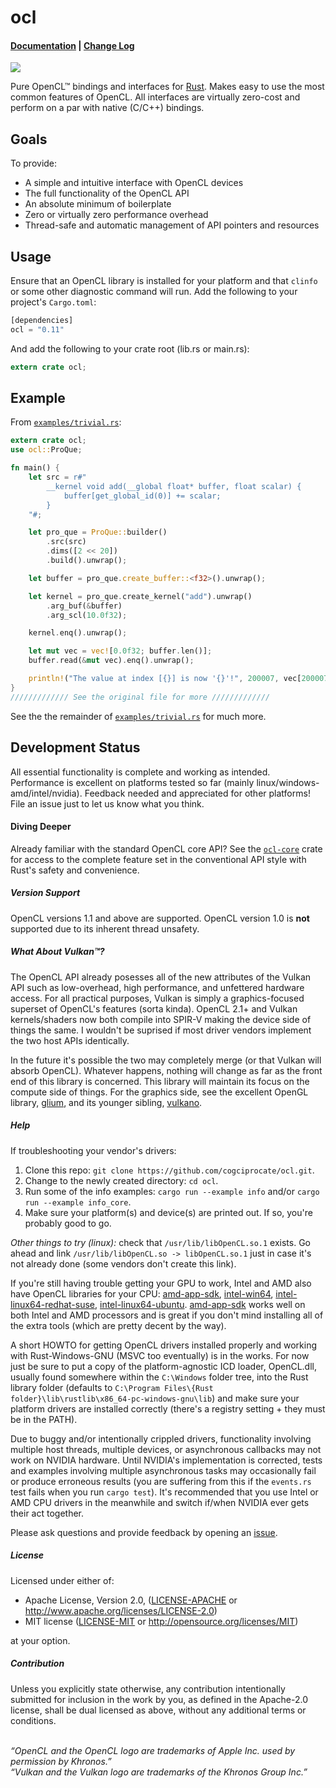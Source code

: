 ocl
===

#### [Documentation](https://docs.rs/ocl) | [Change Log](https://github.com/cogciprocate/ocl/blob/master/RELEASES.md)

[![](http://meritbadge.herokuapp.com/ocl)](https://crates.io/crates/ocl)


Pure OpenCL&trade; bindings and interfaces for
[Rust](https://www.rust-lang.org/). Makes easy to use the most common features
of OpenCL. All interfaces are virtually zero-cost and perform on a par with
native (C/C++) bindings.


## Goals

To provide:
- A simple and intuitive interface with OpenCL devices
- The full functionality of the OpenCL API
- An absolute minimum of boilerplate
- Zero or virtually zero performance overhead
- Thread-safe and automatic management of API pointers and resources


## Usage

Ensure that an OpenCL library is installed for your platform and that `clinfo`
or some other diagnostic command will run. Add the following to your project's
`Cargo.toml`:

```rust
[dependencies] 
ocl = "0.11"
```

And add the following to your crate root (lib.rs or main.rs):
```rust
extern crate ocl;
```


## Example 

From [`examples/trivial.rs`]:
```rust
extern crate ocl;
use ocl::ProQue;

fn main() {
    let src = r#"
        __kernel void add(__global float* buffer, float scalar) {
            buffer[get_global_id(0)] += scalar;
        }
    "#;

    let pro_que = ProQue::builder()
        .src(src)
        .dims([2 << 20])
        .build().unwrap();

    let buffer = pro_que.create_buffer::<f32>().unwrap();

    let kernel = pro_que.create_kernel("add").unwrap()
        .arg_buf(&buffer)
        .arg_scl(10.0f32);

    kernel.enq().unwrap();

    let mut vec = vec![0.0f32; buffer.len()];
    buffer.read(&mut vec).enq().unwrap();

    println!("The value at index [{}] is now '{}'!", 200007, vec[200007]);
}
///////////// See the original file for more /////////////
```

See the the remainder of [`examples/trivial.rs`] for much more.


## Development Status

All essential functionality is complete and working as intended. Performance
is excellent on platforms tested so far (mainly
linux/windows-amd/intel/nvidia). Feedback needed and appreciated for other
platforms! File an issue just to let us know what you think.


#### Diving Deeper

Already familiar with the standard OpenCL core API? See the [`ocl-core`] crate
for access to the complete feature set in the conventional API style with
Rust's safety and convenience.


##### Version Support

OpenCL versions 1.1 and above are supported. OpenCL version 1.0 is **not**
supported due to its inherent thread unsafety.


##### What About Vulkan&trade;?

The OpenCL API already posesses all of the new attributes of the Vulkan API
such as low-overhead, high performance, and unfettered hardware access. For all
practical purposes, Vulkan is simply a graphics-focused superset of OpenCL's
features (sorta kinda). OpenCL 2.1+ and Vulkan kernels/shaders now both
compile into SPIR-V making the device side of things the same. I wouldn't be
suprised if most driver vendors implement the two host APIs identically.

In the future it's possible the two may completely merge (or that Vulkan will
absorb OpenCL). Whatever happens, nothing will change as far as the front end
of this library is concerned. This library will maintain its focus on the
compute side of things. For the graphics side, see the excellent OpenGL
library, [glium], and its younger sibling, [vulkano].


##### Help

If troubleshooting your vendor's drivers:

1. Clone this repo: `git clone https://github.com/cogciprocate/ocl.git`.
2. Change to the newly created directory: `cd ocl`.
3. Run some of the info examples: `cargo run --example info` and/or `cargo run
   --example info_core`.
4. Make sure your platform(s) and device(s) are printed out. If so, you're
   probably good to go.

*Other things to try (linux):* check that `/usr/lib/libOpenCL.so.1` exists. Go
ahead and link `/usr/lib/libOpenCL.so -> libOpenCL.so.1` just in case it's not
already done (some vendors don't create this link). 

If you're still having trouble getting your GPU to work, Intel and AMD also
have OpenCL libraries for your CPU: [amd-app-sdk], [intel-win64],
[intel-linux64-redhat-suse], [intel-linux64-ubuntu]. [amd-app-sdk] works well
on both Intel and AMD processors and is great if you don't mind installing all
of the extra tools (which are pretty decent by the way).

A short HOWTO for getting OpenCL drivers installed properly and working with
Rust-Windows-GNU (MSVC too eventually) is in the works. For now just be sure
to put a copy of the platform-agnostic ICD loader, OpenCL.dll, usually found
somewhere within the `C:\Windows` folder tree, into the Rust library folder
(defaults to `C:\Program Files\{Rust
folder}\lib\rustlib\x86_64-pc-windows-gnu\lib`) and make sure your platform
drivers are installed correctly (there's a registry setting + they must be in
the PATH).

Due to buggy and/or intentionally crippled drivers, functionality involving
multiple host threads, multiple devices, or asynchronous callbacks may not
work on NVIDIA hardware. Until NVIDIA's implementation is corrected, tests and
examples involving multiple asynchronous tasks may occasionally fail or
produce erroneous results (you are suffering from this if the `events.rs` test
fails when you run `cargo test`). It's recommended that you use Intel or AMD
CPU drivers in the meanwhile and switch if/when NVIDIA ever gets their act
together.

Please ask questions and provide feedback by opening an
[issue].

##### License

Licensed under either of:

 * Apache License, Version 2.0, ([LICENSE-APACHE](LICENSE-APACHE) or http://www.apache.org/licenses/LICENSE-2.0)
 * MIT license ([LICENSE-MIT](LICENSE-MIT) or http://opensource.org/licenses/MIT)

at your option.

##### Contribution

Unless you explicitly state otherwise, any contribution intentionally submitted
for inclusion in the work by you, as defined in the Apache-2.0 license, shall be dual licensed as above, without any
additional terms or conditions.

<br/>*“OpenCL and the OpenCL logo are trademarks of Apple Inc. used by
permission by Khronos.”* <br/>*“Vulkan and the Vulkan logo are trademarks of
the Khronos Group Inc.”*

[OpenCL libraries for your CPU]: https://software.intel.com/en-us/intel-opencl/download
[AMD]: https://software.intel.com/en-us/intel-opencl/download
[`ocl-core`]: https://github.com/cogciprocate/ocl-core
[issue]: https://github.com/cogciprocate/ocl_rust/issues
[provide feedback]: https://github.com/cogciprocate/ocl_rust/issues
[`examples`]: https://github.com/cogciprocate/ocl/tree/master/examples
[`examples/trivial.rs`]: https://github.com/cogciprocate/ocl/blob/master/examples/trivial.rs#L27
[glium]: https://github.com/tomaka/glium
[vulkano]: https://github.com/tomaka/vulkano/tree/master/vulkano
[intel-win64]: https://software.intel.com/en-us/articles/opencl-drivers#win64
[intel-linux64-redhat-suse]: https://software.intel.com/en-us/articles/opencl-drivers#lin64
[intel-linux64-ubuntu]: https://software.intel.com/en-us/articles/opencl-drivers#ubuntu64
[amd-app-sdk]: http://developer.amd.com/tools-and-sdks/opencl-zone/amd-accelerated-parallel-processing-app-sdk/